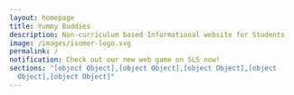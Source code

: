 ```yaml
---
layout: homepage
title: Yummy Buddies
description: Non-curriculum based Informational website for Students
image: /images/isomer-logo.svg
permalink: /
notification: Check out our new web game on SLS now!
sections: "[object Object],[object Object],[object Object],[object
  Object],[object Object]"
---
```

